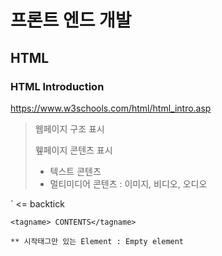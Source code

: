 # 프론트 엔드 개발 

## HTML

### HTML Introduction
https://www.w3schools.com/html/html_intro.asp

> 웹페이지 구조 표시
>
> 윂페이지 콘텐츠 표시
> - 텍스트 콘텐츠
> - 멀티미디어 콘텐츠 : 이미지, 비디오, 오디오

` <= backtick
```
<tagname> CONTENTS</tagname>

** 시작태그만 있는 Element : Empty element
```
